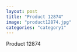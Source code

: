 ```yaml
---
layout: post
title: "Product 12874"
image: "product12874.jpg"
categories: "category1"
---
```

Product 12874
